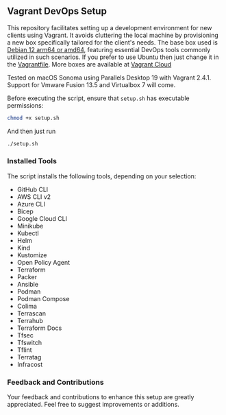 ## Vagrant DevOps Setup

This repository facilitates setting up a development environment for new clients using Vagrant. It avoids cluttering the local machine by provisioning a new box specifically tailored for the client's needs. The base box used is [Debian 12 arm64 or amd64](https://app.vagrantup.com/gutehall/boxes/debian-12), featuring essential DevOps tools commonly utilized in such scenarios. If you prefer to use Ubuntu then just change it in the [Vagrantfile](https://github.com/gutehall/vagrant-customer/blob/main/Vagrantfile). More boxes are available at [Vagrant Cloud](https://app.vagrantup.com/gutehall.)

Tested on macOS Sonoma using Parallels Desktop 19 with Vagrant 2.4.1. Support for Vmware Fusion 13.5 and Virtualbox 7 will come.

Before executing the script, ensure that `setup.sh` has executable permissions:

```bash
chmod +x setup.sh
```
And then just run

```bash
./setup.sh
```


### Installed Tools
The script installs the following tools, depending on your selection:

* GitHub CLI
* AWS CLI v2
* Azure CLI
* Bicep
* Google Cloud CLI
* Minikube
* Kubectl
* Helm
* Kind
* Kustomize
* Open Policy Agent
* Terraform
* Packer
* Ansible
* Podman
* Podman Compose
* Colima
* Terrascan
* Terrahub
* Terraform Docs
* Tfsec
* Tfswitch
* Tflint
* Terratag
* Infracost

### Feedback and Contributions
Your feedback and contributions to enhance this setup are greatly appreciated. Feel free to suggest improvements or additions.
